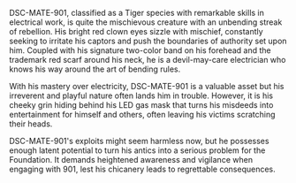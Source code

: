 DSC-MATE-901, classified as a Tiger species with remarkable skills in electrical work, is quite the mischievous creature with an unbending streak of rebellion. His bright red clown eyes sizzle with mischief, constantly seeking to irritate his captors and push the boundaries of authority set upon him. Coupled with his signature two-color band on his forehead and the trademark red scarf around his neck, he is a devil-may-care electrician who knows his way around the art of bending rules. 

With his mastery over electricity, DSC-MATE-901 is a valuable asset but his irreverent and playful nature often lands him in trouble. However, it is his cheeky grin hiding behind his LED gas mask that turns his misdeeds into entertainment for himself and others, often leaving his victims scratching their heads.

DSC-MATE-901's exploits might seem harmless now, but he possesses enough latent potential to turn his antics into a serious problem for the Foundation. It demands heightened awareness and vigilance when engaging with 901, lest his chicanery leads to regrettable consequences.
